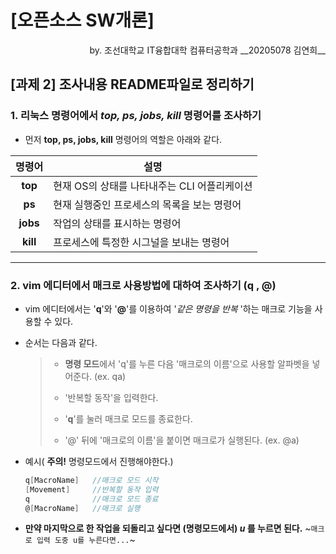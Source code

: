 # [오픈소스 SW개론] 
<div align="right"> 
  by. 조선대학교 IT융합대학 컴퓨터공학과 __20205078 김연희__
</div>

## [과제 2] 조사내용 README파일로 정리하기

### 1. 리눅스 명령어에서 _top, ps, jobs, kill_ 명령어를 조사하기
+ 먼저 **top, ps, jobs, kill** 명령어의 역할은 아래와 같다.

|**명령어**|**설명**|
|:---:|---|
|__top__|현재 OS의 상태를 나타내주는 CLI 어플리케이션|
|__ps__|현재 실행중인 프로세스의 목록을 보는 명령어|
|__jobs__|작업의 상태를 표시하는 명령어|
|__kill__|프로세스에 특정한 시그널을 보내는 명령어|

--------------------------------------------------------------------------------------------------------
### 2. vim 에디터에서 매크로 사용방법에 대하여 조사하기 (q , @)
+ vim 에디터에서는 '**q**'와 '**@**'를 이용하여 '*같은 명령을 반복* '하는 매크로 기능을 사용할 수 있다.
+ 순서는 다음과 같다.

  >- **명령 모드**에서 'q'를 누른 다음 '매크로의 이름'으로 사용할 알파벳을 넣어준다. (ex. qa)
  > 
  >- '반복할 동작'을 입력한다.
  > 
  >- '**q**'를 눌러 매크로 모드를 종료한다.
  > 
  >- '@' 뒤에 '매크로의 이름'을 붙이면 매크로가 실행된다. (ex. @a)

+ 예시( **주의!** 명령모드에서 진행해야한다.)
  ```c
  q[MacroName]   //매크로 모드 시작
  [Movement]     //반복할 동작 입력
  q              //매크로 모드 종료
  @[MacroName]   //매크로 실행
  ```

+ **만약 마지막으로 한 작업을 되돌리고 싶다면 (명령모드에서)  *u* 를 누르면 된다.** ~`매크로 입력 도중 u를 누른다면...`~
   
